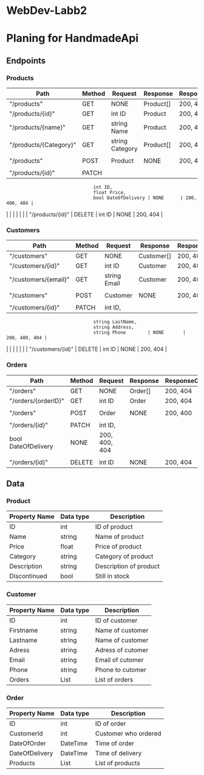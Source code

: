 # WebDev-Labb2
# Planing for HandmadeApi

## Endpoints
### Products
| Path                   | Method | Request             | Response  | ResponseCodes |
| ---------------------- | ------ | ------------------- | --------- | ------------- |
| "/products"            | GET    | NONE                | Product[] | 200, 404      |
| "/products/{id}"       | GET    | int ID              | Product   | 200, 404      |
| "/products/{name}"     | GET    | string Name         | Product   | 200, 404      |
| "/products/{Category}" | GET    | string Category     | Product[] | 200, 404      |
|                        |        |                     |           |               |
| "/products"            | POST   | Product             | NONE      | 200, 400      |
|                        |        |                     |           |               |
| "/products/{id}"       | PATCH  | 
                                    int ID, 
                                    float Price,
                                    bool DateOfDelivery | NONE      | 200, 400, 404 |
|                        |        |                     |           |               |
| "/products/{id}"       | DELETE | int ID              | NONE      | 200, 404      |

### Customers
| Path                   | Method | Request             |  Response  | ResponseCodes |
| ---------------------- | ------ | ------------------- | ---------- | ------------- |
| "/customers"           | GET    | NONE                | Customer[] | 200, 404      |
| "/customers/{id}"      | GET    | int ID              | Customer   | 200, 404      |
| "/customers/{email}"   | GET    | string Email        | Customer   | 200, 404      |
|                        |        |                     |            |               |
| "/customers"           | POST   | Customer            | NONE       | 200, 400      |
|                        |        |                     |            |               |
| "/customers/{id}"      | PATCH  | int ID, 
                                    string LastName,
                                    string Address,
                                    string Phone        | NONE       | 200, 400, 404 |
|                        |        |                     |            |               |
| "/customers/{id}"      | DELETE | int ID              | NONE       | 200, 404      |

### Orders
| Path                   | Method | Request             |  Response  | ResponseCodes |
| ---------------------- | ------ | ------------------- | ---------- | ------------- |
| "/orders"              | GET    | NONE                | Order[]    | 200, 404      |
| "/orders/{orderID}"    | GET    | int ID              | Order      | 200, 404      |
|                        |        |                     |            |               |
| "/orders"              | POST   | Order               | NONE       | 200, 400      |
|                        |        |                     |            |               |
| "/orders/{id}"         | PATCH  | int ID, 
                                    bool DateOfDelivery | NONE       | 200, 400, 404 |
|                        |        |                     |            |               |
| "/orders/{id}"         | DELETE | int ID              | NONE       | 200, 404      |

## Data
### Product
| Property Name | Data type | Description            |
| ------------- | --------- | ---------------------- |
| ID            | int       | ID of product          |
| Name          | string    | Name of product        |
| Price         | float     | Price of product       |
| Category      | string    | Category of product    |
| Description   | string    | Description of product |
| Discontinued  | bool      | Still in stock         |

### Customer
| Property Name |  Data type  | Description       |
| ------------- | ----------- | ----------------- |
| ID            | int         | ID of customer    |
| Firstname     | string      | Name of customer  |
| Lastname      | string      | Name of customer  |
| Adress        | string      | Adress of cutomer |
| Email         | string      | Email  of cutomer |
| Phone         | string      | Phone to cutomer  |
| Orders        | List<Order> | List of orders    |

### Order
|  Property Name |   Data type   | Description          |
| -------------- | ------------- | -------------------- |
| ID             | int           | ID of order          |
| CustomerId     | int           | Customer who ordered |
| DateOfOrder    | DateTime      | Time of order        |
| DateOfDelivery | DateTime      | Time of delivery     |
| Products       | List<Product> | List of products     |

